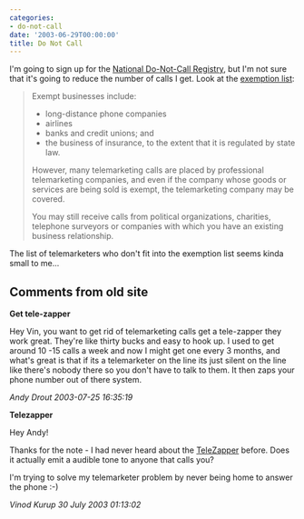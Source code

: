 ```yaml
---
categories:
- do-not-call
date: '2003-06-29T00:00:00'
title: Do Not Call
---
```



I'm going to sign up for the [National Do-Not-Call Registry](http://donotcall.gov/), but I'm not sure that it's going to reduce the number of calls I get. Look at the [exemption list](http://www.ftc.gov/bcp/conline/pubs/alerts/dncalrt.htm#Exceptions):  

> Exempt businesses include: 
> - long-distance phone companies
> - airlines
> - banks and credit unions; and
> - the business of insurance, to the extent that it is regulated by state law.
>
>However, many telemarketing calls are placed by professional telemarketing companies, and even if the company whose goods or services are being sold is exempt, the telemarketing company may be covered.
>
>You may still receive calls from political organizations, charities, telephone surveyors or companies with which you have an existing business relationship.

The list of telemarketers who don't fit into the exemption list seems kinda small to me...

<div id="comment-box">
<h2>Comments from old site</h2>

<div class="one-comment">
<p><b>Get tele-zapper</b></p>
<p>
Hey Vin, you want to get rid of telemarketing calls get a tele-zapper
they work great. They're like thirty bucks and easy to hook up. I used
to get around 10 -15 calls a week and now I might get one every 3
months, and what's great is that if its a telemarketer on the line its
just silent on the line like there's nobody there so you don't have to
talk to them. It then zaps your phone number out of there system.
</p>
<address class="signature">
<span class="author">Andy Drout</span>
<span class="date">2003-07-25 16:35:19</span>
</address>
</div>


<div class="my-comment">
<p><b>Telezapper</b></p>
<p>
Hey Andy!
</p>

<p>
Thanks for the note - I had never heard about the <a
href="http://www.telezapper.com/default.asp">TeleZapper</a>
before. Does it actually emit a audible tone to anyone that calls you?
</p>

<p>
I'm trying to solve my telemarketer problem by never being home to
answer the phone :-)
</p>
<address class="signature">
<span class="author">Vinod Kurup</span>
<span class="date">30 July 2003 01:13:02</span>
</address>
</div>

</div>
